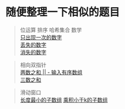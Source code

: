 # 随便整理一下相似的题目  
  
>位运算 排序 哈希集合 数学  
[只出现一次的数字](https://leetcode.cn/problems/single-number/description/)  
[丢失的数字](https://leetcode.cn/problems/missing-number/description/)  
[消失的数字](https://leetcode.cn/problems/missing-number-lcci/description/)  
  
>相向双指针  
[两数之和 || - 输入有序数组](https://leetcode.cn/problems/two-sum-ii-input-array-is-sorted/description/)  
[三数之和](LeetCode%20题解/LeetCode%2015.三数之和.md)  
  
>滑动窗口  
[长度最小的子数组](LeetCode%20题解/LeetCode%20209.长度最小的子数组.md)
[乘积小于k的子数组](https://leetcode.cn/problems/subarray-product-less-than-k/description/)
